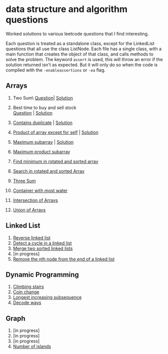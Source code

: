 # data structure and algorithm questions
Worked solutions to various leetcode questions that I find interesting.

Each question is treated as a standalone class, except for the LinkedList questions that all use the class ListNode.
Each file has a single class, with a main function that creates the object of that class, and calls methods to solve the problem.
The keyword `assert` is used, this will throw an error if the solution returned isn't as expected. But it will only do so when the code is compiled with the `-enableassertions` or `-ea` flag.

## Arrays
1. Two Sum\ 
[Question](https://leetcode.com/problems/two-sum/)| [Solution](/Arrays/01_TwoSum/TwoSum.java)

2. Best time to buy and sell stock\
[Question](https://leetcode.com/problems/best-time-to-buy-and-sell-stock/) | [Solution](/Arrays/02_BestTimeToBuyAndSellStock/BestTimeToBuyAndSellStock.java)
3. [Contains duplicate](https://leetcode.com/problems/contains-duplicate/) | [Solution](/Arrays/03_ContainsDuplicate/ContainsDuplicate.java)
4. [Product of array except for self](https://leetcode.com/problems/product-of-array-except-self/) | [Solution](/Arrays/04_ProductOfArrayExceptSelf/ProductOfArrayExceptSelf.java)
5. [Maximum subarray](https://leetcode.com/problems/maximum-subarray/) | [Solution](/Arrays/05_MaximumSubarray/MaximumSubarray.java)
6. [Maximum product subarray](https://leetcode.com/problems/maximum-product-subarray/)
7. [Find minimum in rotated and sorted array](https://leetcode.com/problems/find-minimum-in-rotated-sorted-array/)
8. [Search in rotated and sorted Array](https://leetcode.com/problems/search-in-rotated-sorted-array/)
9. [Three Sum](https://leetcode.com/problems/3sum/)
10. [Container with most water](https://leetcode.com/problems/container-with-most-water/)
11. [Intersection of Arrays](https://leetcode.com/problems/intersection-of-two-arrays/)
12. [Union of Arrays](https://www.geeksforgeeks.org/find-union-and-intersection-of-two-unsorted-arrays/)

## Linked List
1. [Reverse linked list](https://leetcode.com/problems/reverse-linked-list/)
2. [Detect a cycle in a linked list](https://leetcode.com/problems/linked-list-cycle/)
3. [Merge two sorted linked lists](https://leetcode.com/problems/merge-two-sorted-lists/)
4. [in progress]
5. [Remove the nth node from the end of a linked list](https://leetcode.com/problems/remove-nth-node-from-end-of-list/)

## Dynamic Programming
1. [Climbing stairs](https://leetcode.com/problems/climbing-stairs/)
2. [Coin change](https://leetcode.com/problems/coin-change/)
3. [Longest increasing subsequence](https://leetcode.com/problems/longest-increasing-subsequence/)
4. [Decode ways](https://leetcode.com/problems/decode-ways/)

## Graph
1. [in progress]
2. [in progress]
3. [in progress]
4. [Number of islands](https://leetcode.com/problems/number-of-islands/)

